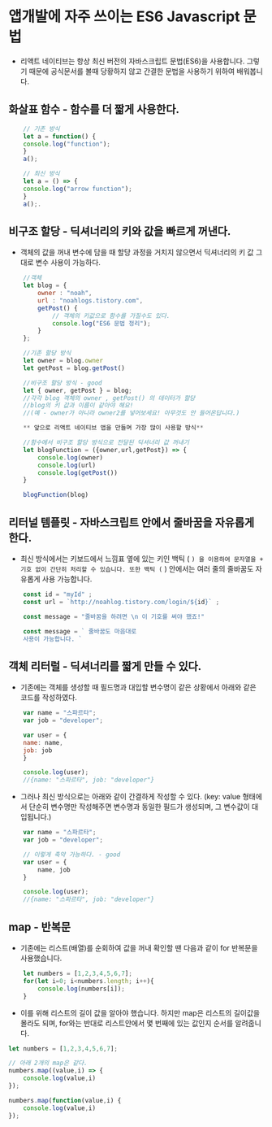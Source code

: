 # 앱개발에 자주 쓰이는 ES6 Javascript 문법
- 리액트 네이티브는 항상 최신 버전의 자바스크립트 문법(ES6)을 사용합니다.
그렇기 때문에 공식문서를 볼때 당황하지 않고 간결한 문법을 사용하기 위하여 배워봅니다.

## 화살표 함수 - 함수를 더 짧게 사용한다.
```js
    // 기존 방식
    let a = function() {
    console.log("function");
    }
    a();

    // 최신 방식
    let a = () => {
    console.log("arrow function");
    }
    a();.
```

## 비구조 할당 - 딕셔너리의 키와 값을 빠르게 꺼낸다.
- 객체의 값을 꺼내 변수에 담을 때 할당 과정을 거치지 않으면서 딕셔너리의 키 값 그대로 변수 사용이 가능하다.
```js
    //객체 
    let blog = {
        owner : "noah",
        url : "noahlogs.tistory.com",
        getPost() { 
            // 객체의 키값으로 함수를 가질수도 있다.
            console.log("ES6 문법 정리"); 
        }
    };

    //기존 할당 방식
    let owner = blog.owner
    let getPost = blog.getPost()

    //비구조 할당 방식 - good
    let { owner, getPost } = blog;       
    //각각 blog 객체의 owner , getPost() 의 데이터가 할당
    //blog의 키 값과 이름이 같아야 해요!
    //(예 - owner가 아니라 owner2를 넣어보세요! 아무것도 안 들어온답니다.)

    ** 앞으로 리액트 네이티브 앱을 만들며 가장 많이 사용할 방식**

    //함수에서 비구조 할당 방식으로 전달된 딕셔너리 값 꺼내기
    let blogFunction = ({owner,url,getPost}) => {
        console.log(owner)
        console.log(url)
        console.log(getPost())
    }

    blogFunction(blog)
```

## 리터널 템플릿 - 자바스크립트 안에서 줄바꿈을 자유롭게 한다.
- 최신 방식에서는 키보드에서 느낌표 옆에 있는 키인 백틱 ( ` ) 을 이용하여 문자열을 + 기호 없이 간단히 처리할 수 있습니다.
또한 백틱 ( ` ) 안에서는 여러 줄의 줄바꿈도 자유롭게 사용 가능합니다.
```js
    const id = "myId" ;
    const url = `http://noahlog.tistory.com/login/${id}` ;

    const message = "줄바꿈을 하려면 \n 이 기호를 써야 했죠!"

    const message = ` 줄바꿈도 마음대로
    사용이 가능합니다. ` 
```

## 객체 리터럴 - 딕셔너리를 짧게 만들 수 있다.
- 기존에는 객체를 생성할 때 필드명과 대입할 변수명이 같은 상황에서 아래와 같은 코드를 작성하였다.
```js
    var name = "스파르타";
    var job = "developer";

    var user = {
    name: name,
    job: job
    }

    console.log(user);
    //{name: "스파르타", job: "developer"}
```
- 그러나 최신 방식으로는 아래와 같이 간결하게 작성할 수 있다. (key: value 형태에서 단순히 변수명만 작성해주면 변수명과 동일한 필드가 생성되며, 그 변수값이 대입됩니다.)
```js
    var name = "스파르타";
    var job = "developer";

    // 이렇게 축약 가능하다. - good
    var user = {
        name, job
    }

    console.log(user);
    //{name: "스파르타", job: "developer"}
```

## map - 반복문
- 기존에는 리스트(배열)를 순회하여 값을 꺼내 확인할 땐 다음과 같이 for 반복문을 사용했습니다.
```js
    let numbers = [1,2,3,4,5,6,7];
    for(let i=0; i<numbers.length; i++){
        console.log(numbers[i]);
    }
```
- 이를 위해 리스트의 길이 값을 알아야 했습니다. 하지만 map은 리스트의 길이값을 몰라도 되며, for와는 반대로 리스트안에서 몇 번째에 있는 값인지 순서를 알려줍니다.
```js
let numbers = [1,2,3,4,5,6,7];

// 아래 2개의 map은 같다.
numbers.map((value,i) => { 
	console.log(value,i) 
});

numbers.map(function(value,i) {
    console.log(value,i)
});
```
